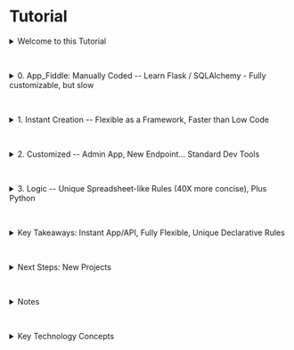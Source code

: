 # Tutorial

<details markdown>

<br>

<summary>Welcome to this Tutorial</summary>

Use this Tutorial for a quick tour of API Logic Server 

- **Instant** project creation from a database
- **Fully customizable,** using both standard code (Flask/SQLAlchemy) in *your* IDE, and
- **Logic** -- multi-table derivation and constraint logic using unique spreadsheet-like rules

This contains several projects.  These projects use the [Northwind Sample Database](https://apilogicserver.github.io/Docs/Sample-Database/) (customers, orders, products).


| Project | What it is | Use it to... |
|:---- |:------|:-----------|
| 1. Instant_Creation | Northwind Database - Uncustomized | Explore **automated project creation** from Database |
| 2. Customized | Northwind Database - Customized | Explore **customizing** with code |
| 3. Logic | Northwind Database - Customized, with Logic | Explore **customizing** with code, and rule-based logic |
| Next Steps | Create other sample databases | More examples - initial project creation from Database |

&nbsp; 

> If you are running via `pip install` (not Docker or Codespaces), you need to [setup your virtual environment](https://apilogicserver.github.io/Docs/Project-Env/#shared-venv).

</details>

&nbsp;

<details markdown>

<br>

<summary>0. App_Fiddle: Manually Coded -- Learn Flask / SQLAlchemy - Fully customizable, but slow</summary>

This first app (_0. App_Fiddle_) illustrates a typical framework-based approach for creating projects - a minimal project for seeing core Flask and SQLAlchemy services in action.  Let's run/test it, then explore the code.

To run, use the Run Configuration, and test with `cURL`.  

<details markdown>

<summary>&nbsp;&nbsp;&nbsp;Show me how </summary>

&nbsp;

To run the basic app:

1. Click **Run and Debug** (you should see *0. App Fiddle), and the green button to start the server

2. Copy the `cURL` text, and paste it into the `bash`/`zsh` window

3. When you have reviewed the result ([here's the readme](./1.%20App_Fiddle/readme.md)), **stop** the server

![](https://github.com/ApiLogicServer/Docs/blob/main/docs/images/tutorial/1-basic-app-tutorial.png?raw=true)


</details>


&nbsp;

<details markdown>

<summary>&nbsp;&nbsp;&nbsp;--> Fully Customizable, but Faster Would Be Better</summary>

&nbsp;

Frameworks are flexible, and leverage your existing dev environment (IDE, git, etc).  But the manual effort is time-consuming, and complex.  This minimal project **does not provide:**

<img align="right" width="150" height="150" src="https://github.com/ApiLogicServer/Docs/blob/main/docs/images/vscode/app-fiddle/horse-feathers.jpg?raw=true" alt="Horse Feathers">

* an API endpoint for each table

    * We saw above it's straightforward to provide a *single endpoint.*  It's quite another matter -- ***weeks to months*** -- to provide endpoints for **all** the tables, with pagination, filtering, and related data access.  That's a horse of an entirely different feather.<br><br>

* a User Interface

* any security, or business logic (multi-table derivations and constraints).

Instead of frameworks, we might consider a Low Code approach.  Low Code tools provide excellent custom user interfaces.  However, these often require extensive screen painting, and typically require a proprietary IDE.

And neither frameworks nor Low-Code address multi-table derivation and constraint logic. This is typically nearly half the effort.

The next section introduces an approach that is as flexible as a framework, but faster than Low Code for APIs and Admin Apps.

</details>

</details>

&nbsp;

<details markdown>

<summary>1. Instant Creation -- Flexible as a Framework, Faster than Low Code</summary>

<br>

The *1. Instant_Creation* app illustrates an alternative, creating an entire project by reading your schema.  This automated approach is:

* **Instant:** faster than Low Code screen painting, with instant APIs and Admin User Interfaces:

  * **Admin UI:** multi-page / multi-table apps, with page navigations, automatic joins and declarative hide/show.  No HTML or JavaScript required.  Ready for Agile collaboration.

      * Custom UIs can be built using your tool of choice (React, Angular, etc), using the API<br><br>

  * **API:** an endpoint for each table, with filtering, sorting, pagination and related data access.  Swagger is automatic.  Ready for custom app dev.

* **Fully Customizable:** with **standard dev tools**.  Use *your IDE*, Python, and Flask/SQLAlchemy to create new services.  We'll see several examples below. 

* **Open Source:** install with pip or docker.

To execute (see *Show me how*, below, for details): **start the server** with **Run and Debug >> *1. Instant Creation***, and then start the Browser at localhost:5656 **(url in the console log)**

<details markdown>

<summary>&nbsp;&nbsp;&nbsp;Show me how </summary>

![](https://github.com/ApiLogicServer/Docs/blob/main/docs/images/tutorial/2-apilogicproject-demo.png?raw=true)

&nbsp;

</details>

&nbsp;

This application was *not coded* - **it was created** using the API Logic Server CLI (Command Language Interface), with 1 command (not necessary to do now - it's already been done):

```bash
cd tutorial
ApiLogicServer create --db_url=sqlite:///sample_db.sqlite --project_name=nw
```

If you *do* want to execute: **stop** the server, restart with **Run and Debug >> nw**, and then start the Browser at localhost:5656 (url in the console log).

&nbsp;

> Key Takeway: you will achieve this level automation for your projects: provide a database, get an instant API and Admin App.  Ready for agile collaboration, custom app dev.  Then, customize in your IDE. 

&nbsp;

<details markdown>

<summary>&nbsp;&nbsp;&nbsp;What is API Logic Server </summary>

&nbsp;

**What is Installed**

API Logic server installs with `pip`, in a docker container, or in codespaces.  As shown below, it consists of a:

* **CLI:** the `ApiLogicServer create` command you saw above
* **Runtime Packages:** for API, UI and Logic execution<br>


![](https://apilogicserver.github.io/Docs/images/Architecture-What-Is.png)

&nbsp;

**Development Architecture**

It operates as shown below:

* A) Create your database as usual

* B) Use the CLI to generate an executable project

  * The system reads your database to create an executable API Logic Project

* C) Customize and debug it in VSCode, PyCharm, etc.


![](https://apilogicserver.github.io/Docs/images/creates-and-runs.png)

&nbsp;

**Standard, Scalable Modern Architecture**

* A modern 3-tiered architecture, accessed by **APIs**
* Logic is **automatically reused**, factored out of web apps and custom services
* **Containerized** for scalable cloud deployment - the project includes a dockerfile to containerize it to DockerHub.


![API Logic Server Intro](https://apilogicserver.github.io/Docs/images/Architecture.png)

</details>


&nbsp;

<details markdown>

<summary>&nbsp;&nbsp;&nbsp;--> Instant, But Customization Required</summary>

&nbsp;

An instant Admin App and API are a great start, but there are some significant short-comings:

* **Limited endpoints -** we may require additional endpoints beyond those automatically created

* **No security -** no login authentication

* **No logic -** multi-table derivations and constraints for save logic

    * For example, open **Customer** (left nav menu), **click `ALFKI`**, and **EDIT > DELETE the first Order**.  Re-click Customer from the left nav menu - it should have reduced the customer's balance from 2102, but it's unchanged.   That's because there is *no logic...*

    * Backend update logic can be as much as half the effort, so we really haven't achieved "Low Code" until this are addressed.

Let's see how these are addressed, in the next sections.

</details>

</details>

&nbsp;

<details markdown>

<summary>2. Customized -- Admin App, New Endpoint... Standard Dev Tools</summary>

<br>

Customizations are addressed using your IDE, using **Standard use Flask and SQLAlchemy**, exactly as you normally do.

Customizations are illustrated in the project [`2. Customized`](2.%20Customized/).  To see the effect of the changes, run the app like this:

1. **Stop the server** using the red "stop" button.
2. **Restart the server** with the same procedure as Step 1, above, but choose Run Configuration ***2. Customized***.<br>

<details markdown>

<summary>&nbsp;&nbsp;&nbsp;&nbsp;&nbsp;&nbsp;&nbsp;Remind me how</summary>

&nbsp;

1. Restart the Server:

    1. Click **Run and Debug**
    2. Use the dropdown to select **3. API Logic Project: Logic**, and
    3. Click the green button to start the server
<br><br>

2. Start the Browser at localhost:5656, using the **url shown in the console log**

![](https://apilogicserver.github.io/Docs/images/tutorial/2-apilogicproject-demo.png)

</details>

&nbsp;

This project is the customized version of _1. Instant_Creation_, above.  The table below lists some of the key customizations you can explore.

&nbsp;

<p align="center">
  <h2 align="center">Explore Key Customizations</h2>
</p>
<p align="center">
  Explore customizations in project: <i>2. Customized</i><br>
  Click Explore Code to see the code.<br>
  <b>TL;DR - scan code marked by <--</b>
</p>

| Customization Area           | Try It                                                                                                                                                                                            | Click to Explore Code                                                                                  | Notes                |
|:-----------------------------|:--------------------------------------------------------------------------------------------------------------------------------------------------------------------------------------------------|:----------------------------------------------------------------------------------------------|:---------------------|
| **New API endpoint <--**         | Use Swagger for endpoint: *CategoriesEndPoint/get_cats* | [```api/customize_api.py```](2.%20Customized/api/customize_api.py)                 | Standard Flask/SQLAlchemy  |
| **Admin App <--**  | Observe **help text** describes features    |   [```ui/admin/admin.yaml```](2.%20Customized/ui/admin/admin.yaml)                  | Not complex JS, HTML                     |

&nbsp;

</details>

&nbsp;

<details markdown>

<summary>3. Logic -- Unique Spreadsheet-like Rules (40X more concise), Plus Python</summary>

<br>

In addition to standard Flask/SQLAlchemy use, you can declare rules for multi-table derivations and constraints.  Declare rules using Python as a DSL, leveraging IDE support for type-checking, code completion, logging and debugging.

Rules are extensible using standard Python.  This enables you to address non-database oriented logic such as sending mail or messages.<br><br>

**Rules operate like a spreadsheet**

Rules plug into SQLAlchemy events, and execute as follows:

| Logic Phase | Why It Matters |
|:-----------------------------|:---------------------|
| **Watch** for changes at the attribute level | Performance - Automatic Attribute-level Pruning |
| **React** if referenced data is changed | Ensures Reuse - Invocation is automatic |
| **Chain** to other referencing dat | Simplifies Maintenance - ordering is automatic |

&nbsp;

Customizations are illustrated in the project [`3. Logic`](3.%20Logic/).  To see the effect of the changes, run the app like this:

1. **Stop the server** using the red "stop" button.
2. **Restart the server** with the same procedure as Step 2, above, but choose Run Configuration ***3. Logic***.<br>

<details markdown>

<summary>&nbsp;&nbsp;&nbsp;&nbsp;&nbsp;&nbsp;&nbsp;Remind me how</summary>

&nbsp;

1. Restart the Server:

    1. Click **Run and Debug**
    2. Use the dropdown to select **3. API Logic Project: Logic**, and
    3. Click the green button to start the server
<br><br>

2. Start the Browser at localhost:5656, using the **url shown in the console log**

![](https://apilogicserver.github.io/Docs/images/tutorial/2-apilogicproject-demo.png)

</details>

&nbsp;

This project further customizes _2. Customized_, above.  The table below lists some of the key customizations you can explore.

&nbsp;

<p align="center">
  <h2 align="center">Explore Key Customizations</h2>
</p>
<p align="center">
  Explore customizations in project: <i>3. ApiLogicProject_Logic</i><br>
  Click Explore Code to see the code.<br>
  <b>TL;DR - scan code marked by <--</b>
</p>

| Customization Area           | Try It                                                                                                                                                                                            | Click to Explore Code                                                                                  | Notes                |
|:-----------------------------|:--------------------------------------------------------------------------------------------------------------------------------------------------------------------------------------------------|:----------------------------------------------------------------------------------------------|:---------------------|
| **New API endpoint <--**         | Use Swagger for endpoint: *CategoriesEndPoint/get_cats*<br><br>See [docs](https://apilogicserver.github.io/Docs/Security-Swagger/) - authenticate as **u1**  | [```api/customize_api.py```](3.%20Logic/api/customize_api.py)                 | Standard Flask/SQLAlchemy  |
| **Multi-table Update Logic <--** | Delete Order now adjusts the customer balance                                                                                                                                                    | [```logic/declare_logic.py```](3.%20Logic/logic/declare_logic.py)             |  Spreadsheet-like rules                    |                                                                
| **Admin App <--**  | Observe **help text** describes features                                                                                                                                                 | [```ui/admin/admin.yaml```](3.%20Logic/ui/admin/admin.yaml)                  | Not complex JS, HTML                     |
| **Login Authentication**     | Click Category - observe you need to **login** now (user u1, password p)                                                                                                                                  | [```config.py```](3.%20Logic/config.py)                                       | See SECURITY_ENABLED |
| **Role-Based Authorization** | Observe categories has **fewer rows**                                                                                                                                                                         | [```security/declare_security.py```](3.%20Logic/security/declare_security.py) |                      |

&nbsp;

Use the [```Detailed Tutorial```](3.%20Logic/Tutorial.md) to further explore this app.  

</details>

&nbsp;

<details markdown>

&nbsp;

<summary>Key Takeaways: Instant App/API, Fully Flexible, Unique Declarative Rules</summary>

You have seen the **fastest and simplest** way to create **modern, scalable API-based database systems:**

1. Use the `ApiLogicServer create` command to create a Flask/SQLAlchemy project from your database. Zero learning curve. Projects are **instantly executable**, providing:

    * **an Admin App:** multi-page, multi-table apps -- ready for business user agile collaboration
    * **an API:** end points for each table, with filtering, sorting, pagination and related data access -- ready for custom app dev<br><br>

2. **Open Flexibility:** leverage standards for development and deployment:

    * Dev: customize and debug with **<span style="background-color:Azure;">standard dev tools</span>**.  Use *your IDE (e.g. <span style="background-color:Azure;">VSCode, PyCharm</span>)*, <span style="background-color:Azure;">Python</span>, and Flask/SQLAlchemy to create new services.  Manage projects with <span style="background-color:Azure;">GitHub</span>.

    * Deploy: **containerize** your project - deploy on-premise or to the cloud <span style="background-color:Azure;">(Azure, AWS, etc)</span>.
    
    * *Flexible as a framework, Faster then Low Code for Admin Apps*

3. ***Declare* security and multi-table constraint/validation logic**, using **declarative spreadsheet-like rules**.  Logic consists of rules, extensible with Python event code as required.

     * 40X more concise than code - unique to API Logic Server<br><br>

</details>

&nbsp;
<details markdown>

&nbsp;

<summary>Next Steps: New Projects</summary>

As shown above, it's easy to create projects with a single command.  To help you explore, ApiLogicServer provides several pre-installed sqlite sample databases:

```bash
cd tutorial

ApiLogicServer create --db_url=sqlite:///sample_db.sqlite --project_name=nw

# that's a bit of a mouthful, so abbreviations are provided for pre-included samples
ApiLogicServer create --project_name=nw --db_url=nw-                       # same sample as 2, above
ApiLogicServer create --project_name=chinook --db_url=chinook              # artists and albums
ApiLogicServer create --project_name=classicmodels --db_url=classicmodels  # customers, orders
ApiLogicServer create --project_name=todo --db_url=todo                    # 1 table database

```
Then, **restart** the server as above, using the pre-created Run Configuration for `Execute <new project>`.<br><br>

> Next, try it on your own databases: if you have a database, you can have an API and an Admin app in minutes.

&nbsp;

<details markdown>

<summary> SQLAlchemy url required for your own databases </summary>

&nbsp;

The system provides shorthand notations for the pre-installed sample databases above.  For your own databases, you will need to provide a SQLAlchemy URI for the `db_url` parameter.  These can be tricky - try `ApiLogicServer examples`, or, when all else fails, [try the docs](https://apilogicserver.github.io/Docs/Database-Connectivity/).

</details>

&nbsp;

Click here for the [docs](https://apilogicserver.github.io/Docs/).

</details>

&nbsp;

<details markdown>

<summary> Notes </summary>

&nbsp;

**Project Structure**

This tutorial is actually 3 independent projects.  When you create a project using `ApiLogicServer create --project_name=my_project`, the system will create a free-standing project.  The project will include your container settings, IDE settings etc, so you can just open it your IDE to run and debug.

</details>

&nbsp;


<details markdown>

<summary>Key Technology Concepts </summary>


<p align="center">
  <h2 align="center">Key Technology Concepts</h2>
</p>
<p align="center">
  Select a skill of interest, and<br>Click the link to see sample code
</p>
&nbsp;


| Tech Area | Skill | App_Fiddle Example | APILogicProject Logic Example | Notes   |
|:---- |:------|:-----------|:--------|:--------|
| __Flask__ | Setup | [```flask_basic.py```](0.%20App_Fiddle/flask_basic.py) |  [```api_logic_server_run.py```](3.%20Logic/api_logic_server_run.py) |  |
|  | Events | |  [```ui/admin/admin_loader.py```](3.%20Logic/ui/admin/admin_loader.py) |  |
| __API__ | Create End Point | [```api/end_points.py```](0.%20App_Fiddle/api/end_points.py) | [```api/customize_api.py```](3.%20Logic/api/customize_api.py) |  see `def order():` |
|  | Call endpoint |  | [```test/.../place_order.py```](3.%20Logic/test/api_logic_server_behave/features/steps/place_order.py) | |
| __Config__ | Config | [```config.py```](3.%20Logic/config.py) | | |
|  | Env variables |  | [```config.py```](3.%20Logic/config.py) | os.getenv(...)  |
| __SQLAlchemy__ | Data Model Classes | [```database/models.py```](3.%20Logic/database/models.py) |  |  |
|  | Read / Write | [```api/end_points.py```](3.%20Basic_App/api/end_points.py) | [```api/customize_api.py```](3.%20Logic/api/customize_api.py) | see `def order():`  |
|  | Multiple Databases |  | [```database/bind_databases.py```](3.%20Logic/database/bind_databases.py) |   |
|  | Events |  | [```security/system/security_manager.py```](3.%20Logic/security/system/security_manager.py) |  |
| __Logic__ | Business Rules | n/a | [```logic/declare_logic.py```](3.%20Logic/logic/declare_logic.py) | ***Unique*** to API Logic Server  |
| __Security__ | Multi-tenant | n/a | [```security/declare_security.py```](3.%20Logic/security/declare_security.py) |   |
| __Behave__ | Testing |  | [```test/.../place_order.py```](3.%20Logic/test/api_logic_server_behave/features/steps/place_order.py) |  |
| __Alembic__ | Schema Changes |  | [```database/alembic/readme.md```](3.%20Logic/database/alembic/readme.md) |   |
| __Docker__ | Dev Env | | [```.devcontainer/devcontainer.json```](.devcontainer/devcontainer.json) | See also "For_VS_Code.dockerFile" |
|  | Containerize Project |  | [```devops/docker/build-container.dockerfile```](3.%20Logic/devops/docker/build-container.dockerfile) |  |